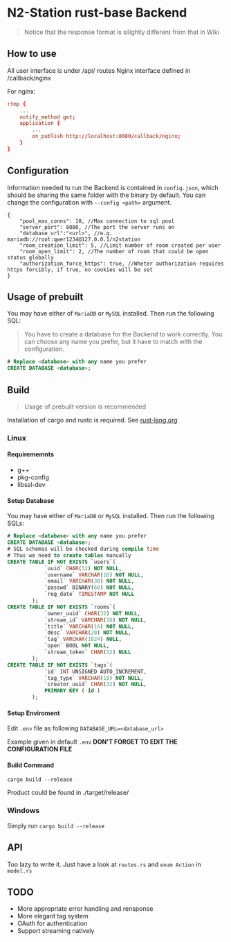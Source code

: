 # N2-Station rust-base Backend

> Notice that the response format is silightly different from that in Wiki

## How to use

All user interface is under /api/ routes
Nginx interface defined in /callback/nginx

For nginx:

```conf
rtmp {
    ...
    notify_method get;
    application {
        ...
        on_publish http://localhost:8080/callback/nginx;
    }
}
```

## Configuration

Information needed to run the Backend is contained in `config.json`, which should be sharing the same folder with the binary by default. You can change the configuration with `--config <path>` argument.

```json5
{
    "pool_max_conns": 10, //Max connection to sql pool
    "server_port": 8080, //The port the server runs on
    "database_url":"<url>", //e.g. mariadb://root:qwer1234@127.0.0.1/n2station
    "room_creation_limit": 5, //Limit number of room created per user
    "room_open_limit": 2, //The number of room that could be open status globally
    "authorization_force_https": true, //Wheter authorization requires https forcibly, if true, no cookies will be set
}
```

## Usage of prebuilt

You may have either of `MariaDB` or `MySQL` installed. Then run the following SQL:

> You have to create a database for the Backend to work correctly. You can choose any name you prefer, but it have to match with the configuration.

```sql
# Replace <database> with any name you prefer
CREATE DATABASE <database>;
```

## Build

> Usage of prebuilt version is recommended

Installation of cargo and rustc is required.
See [rust-lang.org](https://www.rust-lang.org/tools/install)

### Linux

#### Requirememnts

- g++
- pkg-config
- libssl-dev

#### Setup Database

You may have either of `MariaDB` or `MySQL` installed. Then run the following SQLs:

```sql
# Replace <database> with any name you prefer
CREATE DATABASE <database>;
# SQL schemas will be checked during compile time
# Thus we need to create tables manually
CREATE TABLE IF NOT EXISTS `users`(
            `uuid` CHAR(32) NOT NULL,
            `username` VARCHAR(16) NOT NULL,
            `email` VARCHAR(30) NOT NULL,
            `passwd` BINARY(60) NOT NULL,
            `reg_date` TIMESTAMP NOT NULL
        );
CREATE TABLE IF NOT EXISTS `rooms`(
            `owner_uuid` CHAR(32) NOT NULL,
            `stream_id` VARCHAR(16) NOT NULL,
            `title` VARCHAR(16) NOT NULL,
            `desc` VARCHAR(20) NOT NULL,
            `tag` VARCHAR(1024) NULL,
            `open` BOOL NOT NULL,
            `stream_token` CHAR(32) NULL
        );
CREATE TABLE IF NOT EXISTS `tags`(
            `id` INT UNSIGNED AUTO_INCREMENT,
            `tag_type` VARCHAR(10) NOT NULL,
            `creator_uuid` CHAR(32) NOT NULL,
            PRIMARY KEY ( id )
        );
```

#### Setup Enviroment

Edit `.env` file as following
`DATABASE_URL=<database_url>`

Example given in default `.env`
__DON'T FORGET TO EDIT THE CONFIGURATION FILE__

#### Build Command

`cargo build --release`

Product could be found in ./target/release/

### Windows

Simply run `cargo build --release`

## API

Too lazy to write it. Just have a look at `routes.rs` and `enum Action` in `model.rs`

## TODO

- More appropriate error handling and rensponse
- More elegant tag system
- OAuth for authentication
- Support streaming natively
